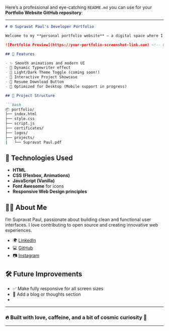 Here’s a professional and eye-catching `README.md` you can use for your **Portfolio Website GitHub repository**:

---

````markdown
# 🌐 Supravat Paul's Developer Portfolio

Welcome to my **personal portfolio website** – a digital space where I showcase my projects, skills, and experiences as a **Web Developer**, **Creative Coder**, and **Open Source Contributor**.

![Portfolio Preview](https://your-portfolio-screenshot-link.com) <!-- Optional: Add a preview screenshot -->

## 🚀 Features

- ✨ Smooth animations and modern UI
- 🧠 Dynamic Typewriter effect
- 🌙 Light/Dark Theme Toggle (coming soon!)
- 🎯 Interactive Project Showcase
- 📜 Resume Download Button
- 📱 Optimized for Desktop (Mobile support in progress)

## 📁 Project Structure

```bash
📦 portfolio/
├── index.html
├── style.css
├── script.js
├── certificates/
├── logos/
├── projects/  
|   └── Supravat Paul.pdf
````

## 📸 Technologies Used

* **HTML**
* **CSS (Flexbox, Animations)**
* **JavaScript (Vanilla)**
* **Font Awesome** for icons
* **Responsive Web Design principles**

## 👨‍💻 About Me

I’m Supravat Paul, passionate about building clean and functional user interfaces. I love contributing to open source and creating innovative web experiences.

* 🌍 [LinkedIn](https://www.linkedin.com/in/supravatpaul2021)
* 💻 [GitHub](https://github.com/Supravat2021)
* 📷 [Instagram](https://www.instagram.com/iamsupravat_2023)

## 🛠️ Future Improvements

* ✅ Make fully responsive for all screen sizes
* 🧠 Add a blog or thoughts section
* 
---

### 🔥 Built with love, caffeine, and a bit of cosmic curiosity 🚀
---
